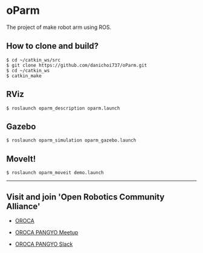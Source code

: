 # oParm
The project of make robot arm using ROS.

## How to clone and build?
```
$ cd ~/catkin_ws/src
$ git clone https://github.com/danichoi737/oParm.git
$ cd ~/catkin_ws
$ catkin_make
```

## RViz
```
$ roslaunch oparm_description oparm.launch
```

## Gazebo
```
$ roslaunch oparm_simulation oparm_gazebo.launch
```
## MoveIt!
```
$ roslaunch oparm_moveit demo.launch
```
---
## Visit and join 'Open Robotics Community Alliance'
* [OROCA](http://www.oroca.org/)
* [OROCA PANGYO Meetup](https://www.meetup.com/Design-Make-Share-in-Seongnam-KR/)

* [OROCA PANGYO Slack](https://orocapangyo.slack.com/)
